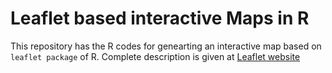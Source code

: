 # Leaflet based interactive Maps in R

This repository has the R codes for genearting an interactive map based on `leaflet package` of R. Complete description is given at [Leaflet website](https://rstudio.github.io/leaflet/)
